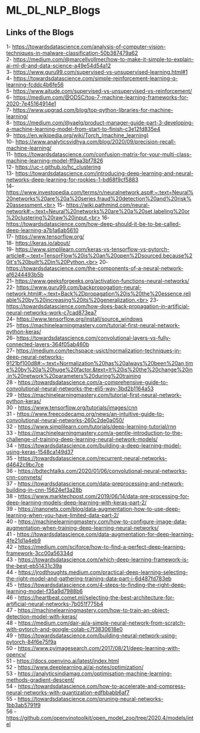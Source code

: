 # ML_DL_NLP_Blogs
## Links of the Blogs 
1- https://towardsdatascience.com/analysis-of-computer-vision-techniques-in-malware-classification-50b387479a62<br>
2- https://medium.com/@marcellvollmer/how-to-make-it-simple-to-explain-ai-ml-dl-and-data-science-a49e54d54a12 <br>
3- https://www.guru99.com/supervised-vs-unsupervised-learning.html#1<br>
4- https://towardsdatascience.com/simple-reinforcement-learning-q-learning-fcddc4b6fe56<br>
5- https://www.aitude.com/supervised-vs-unsupervised-vs-reinforcement/<br>
6- https://medium.com/@ODSC/top-7-machine-learning-frameworks-for-2020-7e45164914e1<br>
7- https://www.upgrad.com/blog/top-python-libraries-for-machine-learning/<br>
8- https://medium.com/@yaelg/product-manager-guide-part-3-developing-a-machine-learning-model-from-start-to-finish-c3e12fd835e4<br>
9- https://en.wikipedia.org/wiki/Torch_(machine_learning)<br>
10- https://www.analyticsvidhya.com/blog/2020/09/precision-recall-machine-learning/<br>
11- https://towardsdatascience.com/confusion-matrix-for-your-multi-class-machine-learning-model-ff9aa3bf7826<br>
12- https://uc-r.github.io/hc_clustering<br>
13- https://towardsdatascience.com/introducing-deep-learning-and-neural-networks-deep-learning-for-rookies-1-bd68f9cf5883<br>
14-https://www.investopedia.com/terms/n/neuralnetwork.asp#:~:text=Neural%20networks%20are%20a%20series,fraud%20detection%20and%20risk%20assessment.<br>
15- https://wiki.pathmind.com/neural-network#:~:text=Neural%20networks%20are%20a%20set,labeling%20or%20clustering%20raw%20input.<br>
16- https://towardsdatascience.com/how-deep-should-it-be-to-be-called-deep-learning-a7b1a6ab5610<br>
17- https://www.tensorflow.org/<br>
18- https://keras.io/about/<br>
19- https://www.simplilearn.com/keras-vs-tensorflow-vs-pytorch-article#:~:text=TensorFlow%20is%20an%20open%2Dsourced,because%20it's%20built%2Din%20Python.<br>
20- https://towardsdatascience.com/the-components-of-a-neural-network-af6244493b5b<br>
21- https://www.geeksforgeeks.org/activation-functions-neural-networks/<br>
22- https://www.guru99.com/backpropogation-neural-network.html#:~:text=Back%2Dpropagation%20is%20the%20essence,reliable%20by%20increasing%20its%20generalization.<br>
23- https://towardsdatascience.com/how-does-back-propagation-in-artificial-neural-networks-work-c7cad873ea7<br>
24- https://www.tensorflow.org/install/source_windows<br>
25- https://machinelearningmastery.com/tutorial-first-neural-network-python-keras/<br>
26- https://towardsdatascience.com/convolutional-layers-vs-fully-connected-layers-364f05ab460b<br>
27- https://medium.com/techspace-usict/normalization-techniques-in-deep-neural-networks-9121bf100d8#:~:text=Normalization%20has%20always%20been%20an,time%20by%20a%20huge%20factor.&text=It%20is%20the%20change%20in,in%20network%20parameters%20during%20training<br>
28 - https://towardsdatascience.com/a-comprehensive-guide-to-convolutional-neural-networks-the-eli5-way-3bd2b1164a53<br>
29 - https://machinelearningmastery.com/tutorial-first-neural-network-python-keras/<br>
30 - https://www.tensorflow.org/tutorials/images/cnn<br>
31 - https://www.freecodecamp.org/news/an-intuitive-guide-to-convolutional-neural-networks-260c2de0a050/<br>
32 - https://www.simplilearn.com/tutorials/deep-learning-tutorial/rnn<br>
33 - https://machinelearningmastery.com/a-gentle-introduction-to-the-challenge-of-training-deep-learning-neural-network-models/<br>
34 - https://towardsdatascience.com/building-a-deep-learning-model-using-keras-1548ca149d37<br>
35 - https://towardsdatascience.com/recurrent-neural-networks-d4642c9bc7ce<br>
36 - https://bdtechtalks.com/2020/01/06/convolutional-neural-networks-cnn-convnets/<br>
37 - https://towardsdatascience.com/data-preprocessing-and-network-building-in-cnn-15624ef3a28b<br>
38 - https://www.marktechpost.com/2019/06/14/data-pre-processing-for-deep-learning-models-deep-learning-with-keras-part-2/<br>
39 - https://nanonets.com/blog/data-augmentation-how-to-use-deep-learning-when-you-have-limited-data-part-2/<br>
40 - https://machinelearningmastery.com/how-to-configure-image-data-augmentation-when-training-deep-learning-neural-networks/<br>
41 - https://towardsdatascience.com/data-augmentation-for-deep-learning-4fe21d1a4eb9<br>
42 - https://medium.com/sciforce/how-to-find-a-perfect-deep-learning-framework-3cc00a56334d<br>
43 - https://towardsdatascience.com/which-deep-learning-framework-is-the-best-eb51431c39a<br>
44 - https://jrodthoughts.medium.com/practical-deep-learning-selecting-the-right-model-and-gathering-training-data-part-i-6d487fd783eb<br>
45 - https://towardsdatascience.com/4-steps-to-finding-the-right-deep-learning-model-f35a9d7988b6<br>
46 - https://heartbeat.comet.ml/selecting-the-best-architecture-for-artificial-neural-networks-7b051f775b4<br>
47 - https://machinelearningmastery.com/how-to-train-an-object-detection-model-with-keras/<br>
48 - https://medium.com/dair-ai/a-simple-neural-network-from-scratch-with-pytorch-and-google-colab-c7f3830618e0<br>
49 - https://towardsdatascience.com/building-neural-network-using-pytorch-84f6e75f9a<br>
50 - https://www.pyimagesearch.com/2017/08/21/deep-learning-with-opencv/<br>
51 - https://docs.openvino.ai/latest/index.html<br>
52 - https://www.deeplearning.ai/ai-notes/optimization/<br>
53 - https://analyticsindiamag.com/optimisation-machine-learning-methods-gradient-descent/<br>
54 - https://towardsdatascience.com/how-to-accelerate-and-compress-neural-networks-with-quantization-edfbbabb6af7<br>
55 - https://towardsdatascience.com/pruning-neural-networks-1bb3ab5791f9<br>
56 - https://github.com/openvinotoolkit/open_model_zoo/tree/2020.4/models/intel<br>
